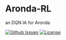 # Aronda-RL
an DQN IA for Aronda

[![Github Issues](https://img.shields.io/github/issues/julienlopez/Aronda-RL.svg)](http://github.com/julienlopez/Aronda-RL)
[![License](https://img.shields.io/github/license/julienlopez/Aronda-RL.svg)](http://github.com/julienlopez/Aronda-RL)
